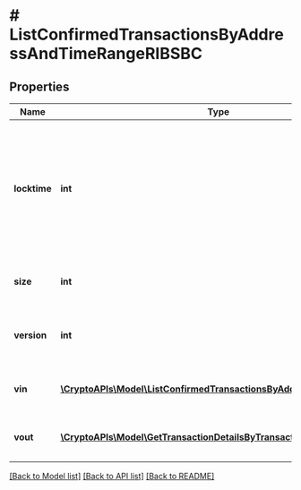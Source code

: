# # ListConfirmedTransactionsByAddressAndTimeRangeRIBSBC

## Properties

Name | Type | Description | Notes
------------ | ------------- | ------------- | -------------
**locktime** | **int** | Represents the locktime on the transaction on the specific blockchain, i.e. the blockheight at which the transaction is valid. |
**size** | **int** | Represents the total size of this transaction. |
**version** | **int** | Represents the transaction&#39;s version number. |
**vin** | [**\CryptoAPIs\Model\ListConfirmedTransactionsByAddressRIBSBCVin[]**](ListConfirmedTransactionsByAddressRIBSBCVin.md) | Represents the transaction inputs. |
**vout** | [**\CryptoAPIs\Model\GetTransactionDetailsByTransactionIDRIBSBCVout[]**](GetTransactionDetailsByTransactionIDRIBSBCVout.md) | Represents the transaction outputs. | [optional]

[[Back to Model list]](../../README.md#models) [[Back to API list]](../../README.md#endpoints) [[Back to README]](../../README.md)
